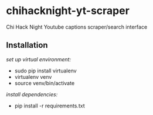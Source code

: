 # chihacknight-yt-scraper

Chi Hack Night Youtube captions scraper/search interface

## Installation

*set up virtual environment:*

* sudo pip install virtualenv
* virtualenv venv
* source venv/bin/activate

*install dependencies:*

* pip install -r requirements.txt
